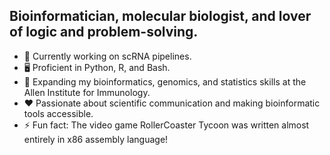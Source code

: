 ## Bioinformatician, molecular biologist, and lover of logic and problem-solving.

- 🧬 Currently working on scRNA pipelines.
- 🖥️ Proficient in Python, R, and Bash.
- 🌱 Expanding my bioinformatics, genomics, and statistics skills at the Allen Institute for Immunology. 
- ❤️ Passionate about scientific communication and making bioinformatic tools accessible.
- ⚡ Fun fact: The video game RollerCoaster Tycoon was written almost entirely in x86 assembly language!

<!--
**daytonamelia/daytonamelia** is a ✨ _special_ ✨ repository because its `README.md` (this file) appears on your GitHub profile.

Here are some ideas to get you started:

- 🔭 I’m currently working on ...
- 🌱 I’m currently learning ...
- 👯 I’m looking to collaborate on ...
- 🤔 I’m looking for help with ...
- 💬 Ask me about ...
- 📫 How to reach me: ...
- 😄 Pronouns: ...
- ⚡ Fun fact: ...
- 🧬
- 🖥️
-->
